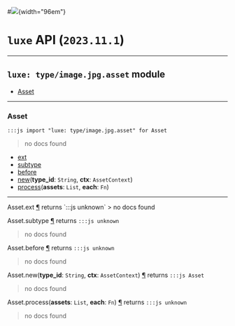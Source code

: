 #![](../../../../../../images/luxe-dark.svg){width="96em"}

# `luxe` API (`2023.11.1`)  


---

## `luxe: type/image.jpg.asset` module

- [Asset](#asset)   

---

### Asset
`:::js import "luxe: type/image.jpg.asset" for Asset`
> no docs found

- [ext](#Asset.ext)
- [subtype](#Asset.subtype)
- [before](#Asset.before)
- [new](#Asset.new+2)(**type_id**: `String`, **ctx**: `AssetContext`)
- [process](#Asset.process+2)(**assets**: `List`, **each**: `Fn`)

<hr/>
<endpoint module="luxe: type/image.jpg.asset" class="Asset" signature="ext"></endpoint>
<signature id="Asset.ext">Asset.ext
<a class="headerlink" href="#Asset.ext" title="Permanent link">¶</a></signature>
<span class='api_ret'>returns</span> `:::js unknown`
> no docs found   

<endpoint module="luxe: type/image.jpg.asset" class="Asset" signature="subtype"></endpoint>
<signature id="Asset.subtype">Asset.subtype
<a class="headerlink" href="#Asset.subtype" title="Permanent link">¶</a></signature>
<span class='api_ret'>returns</span> `:::js unknown`
> no docs found   

<endpoint module="luxe: type/image.jpg.asset" class="Asset" signature="before"></endpoint>
<signature id="Asset.before">Asset.before
<a class="headerlink" href="#Asset.before" title="Permanent link">¶</a></signature>
<span class='api_ret'>returns</span> `:::js unknown`
> no docs found   

<endpoint module="luxe: type/image.jpg.asset" class="Asset" signature="new(type_id : String, ctx : AssetContext)"></endpoint>
<signature id="Asset.new+2">Asset.new(**type_id**: `String`, **ctx**: `AssetContext`)
<a class="headerlink" href="#Asset.new+2" title="Permanent link">¶</a></signature>
<span class='api_ret'>returns</span> `:::js Asset`
> no docs found   

<endpoint module="luxe: type/image.jpg.asset" class="Asset" signature="process(assets : List, each : Fn)"></endpoint>
<signature id="Asset.process+2">Asset.process(**assets**: `List`, **each**: `Fn`)
<a class="headerlink" href="#Asset.process+2" title="Permanent link">¶</a></signature>
<span class='api_ret'>returns</span> `:::js unknown`
> no docs found   

